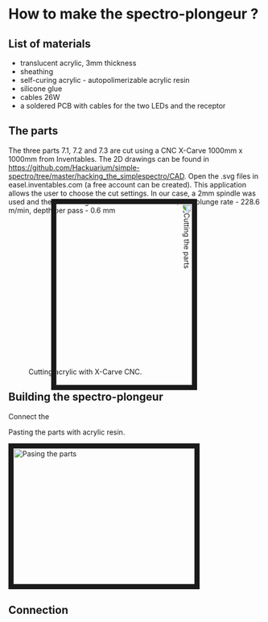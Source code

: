 # How to make the spectro-plongeur ?

## List of materials

- translucent acrylic, 3mm thickness
- sheathing
- self-curing acrylic - autopolimerizable acrylic resin
- silicone glue
- cables 26W 
- a soldered PCB with cables for the two LEDs and the receptor

## The parts

The three parts 7.1, 7.2 and 7.3 are cut using a CNC X-Carve 1000mm x 1000mm from Inventables. The 2D drawings can be found in https://github.com/Hackuarium/simple-spectro/tree/master/hacking_the_simplespectro/CAD. Open the .svg files in easel.inventables.com (a free account can be created). This application allows the user to choose the cut settings. In our case, a 2mm spindle was used and the cut settings were: feed rate - 635mm/min, plunge rate - 228.6 m/min, depth per pass - 0.6 mm

<figure>
<img src="https://github.com/Hackuarium/simple-spectro/blob/Test/hacking_the_simplespectro/images/cutting.jpg" 
alt="Cutting the parts" width="360" height="270" border="10" style="transform:rotate(90deg);"/>
<figcaption>Cutting acrylic with X-Carve CNC.</figcaption>
</figure>

## Building the spectro-plongeur

Connect the 

Pasting the parts with acrylic resin.

<img src="https://github.com/Hackuarium/simple-spectro/blob/Test/hacking_the_simplespectro/images/pasting.jpg" 
alt="Pasing the parts" width="360" height="270" border="10" />



## Connection
